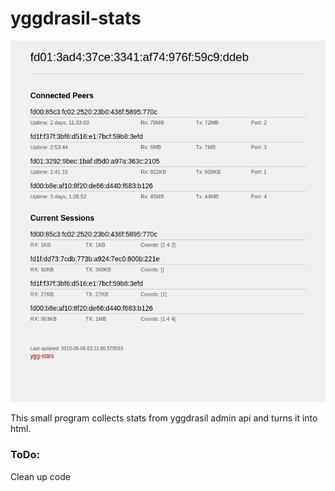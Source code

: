 # yggdrasil-stats

![peerstats](peerstats.png)

This small program collects stats from yggdrasil admin api and turns it into html.  

### ToDo:

Clean up code  
